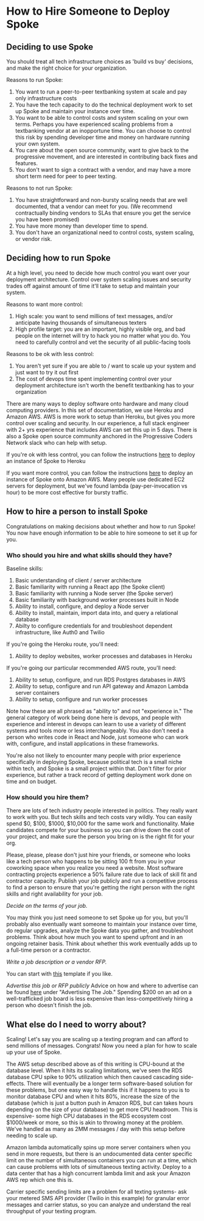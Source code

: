 # How to Hire Someone to Deploy Spoke

## Deciding to use Spoke

You should treat all tech infrastructure choices as 'build vs buy' decisions, and make the right choice for your organization.

Reasons to run Spoke:

1. You want to run a peer-to-peer textbanking system at scale and pay only infrastructure costs
1. You have the tech capacity to do the technical deployment work to set up Spoke and maintain your instance over time.
1. You want to be able to control costs and system scaling on your own terms. Perhaps you have experienced scaling problems from a textbanking vendor at an inopportune time. You can choose to control this risk by spending developer time and money on hardware running your own system.
1. You care about the open source community, want to give back to the progressive movement, and are interested in contributing back fixes and features.
1. You don't want to sign a contract with a vendor, and may have a more short term need for peer to peer texting.

Reasons to not run Spoke:

1. You have straightforward and non-bursty scaling needs that are well documented, that a vendor can meet for you. (We recommend contractually binding vendors to SLAs that ensure you get the service you have been promised)
1. You have more money than developer time to spend.
1. You don't have an organizational need to control costs, system scaling, or vendor risk.

## Deciding how to run Spoke

At a high level, you need to decide how much control you want over your deployment architecture. Control over system scaling issues and security trades off against amount of time it'll take to setup and maintain your system.

Reasons to want more control:

1. High scale: you want to send millions of text messages, and/or anticipate having thousands of simultaneous texters
2. High profile target: you are an important, highly visible org, and bad people on the internet will try to hack you no matter what you do. You need to carefully control and vet the security of all public-facing tools

Reasons to be ok with less control:

1. You aren't yet sure if you are able to / want to scale up your system and just want to try it out first
1. The cost of devops time spent implementing control over your deployment architecture isn't worth the benefit textbanking has to your organization

There are many ways to deploy software onto hardware and many cloud computing providers. In this set of documentation, we use Heroku and Amazon AWS. AWS is more work to setup than Heroku, but gives you more control over scaling and security. In our experience, a full stack engineer with 2+ yrs experience that includes AWS can set this up in 5 days. There is also a Spoke open source community anchored in the Progressive Coders Network slack who can help with setup.

If you're ok with less control, you can follow the instructions [here](https://github.com/MoveOnOrg/Spoke/blob/main/docs/HOWTO_HEROKU_DEPLOY.md) to deploy an instance of Spoke to Heroku

If you want more control, you can follow the instructions [here](https://github.com/MoveOnOrg/Spoke/blob/main/docs/DEPLOYING_AWS_LAMBDA.md) to deploy an instance of Spoke onto Amazon AWS. Many people use dedicated EC2 servers for deployment, but we've found lambda (pay-per-invocation vs hour) to be more cost effective for bursty traffic.

## How to hire a person to install Spoke

Congratulations on making decisions about whether and how to run Spoke! You now have enough information to be able to hire someone to set it up for you.

### Who should you hire and what skills should they have?

Baseline skills:

1. Basic understanding of client / server architecture
1. Basic familiarity with running a React app (the Spoke client)
1. Basic familiarity with running a Node server (the Spoke server)
1. Basic familiarity with background worker processes built in Node
1. Ability to install, configure, and deploy a Node server
1. Ability to install, maintain, import data into, and query a relational database
1. Abilty to configure credentials for and troubleshoot dependent infrastructure, like Auth0 and Twilio

If you're going the Heroku route, you'll need:

1. Ability to deploy websites, worker processes and databases in Heroku

If you're going our particular recommended AWS route, you'll need:

1. Ability to setup, configure, and run RDS Postgres databases in AWS
1. Ability to setup, configure and run API gateway and Amazon Lambda server containers
1. Ability to setup, configure and run worker processes

Note how these are all phrased as "ability to" and not "experience in." The general category of work being done here is devops, and people with experience and interest in devops can learn to use a variety of different systems and tools more or less interchangeably. You also don't need a person who writes code in React and Node, just someone who can work with, configure, and install applications in these frameworks.

You're also not likely to encounter many people with prior experience specifically in deploying Spoke, because political tech is a small niche within tech, and Spoke is a small project within that. Don't filter for prior experience, but rather a track record of getting deployment work done on time and on budget.

### How should you hire them?

There are lots of tech industry people interested in politics. They really want to work with you.
But tech skills and tech costs vary wildly. You can easily spend $0, $100, $1000, $10,000 for the same work and functionality. Make candidates compete for your business so you can drive down the cost of your project, and make sure the person you bring on is the right fit for your org.

Please, please, please don't just hire your friends, or someone who looks like a tech person who happens to be sitting 100 ft from you in your coworking space when you realize you need a website. Most software contracting projects experience a 50% failure rate due to lack of skill fit and contractor capacity. Publish your job publicly and run a competitive process to find a person to ensure that you're getting the right person with the right skills and right availability for your job.

_Decide on the terms of your job._

You may think you just need someone to set Spoke up for you, but you'll probably also eventually want someone to maintain your instance over time, do regular upgrades, analyze the Spoke data you gather, and troubleshoot problems. Think about how much you want to spend upfront and in an ongoing retainer basis. Think about whether this work eventually adds up to a full-time person or a contractor.

_Write a job description or a vendor RFP._

You can start with [this](https://docs.google.com/document/d/1uxFGwzQqzU1y_W-XAb9jEW1VDeIfH2eNUfF6c1pOSRI/edit) template if you like.

_Advertise this job or RFP publicly_
Advice on how and where to advertise can be found [here](https://medium.com/@ann_lewis/how-we-hire-tech-folks-7f36bfec594a) under "Advertising The Job." Spending \$200 on an ad on a well-trafficked job board is less expensive than less-competitively hiring a person who doesn't finish the job.

## What else do I need to worry about?

Scaling! Let's say you are scaling up a texting program and can afford to send millions of messages. Congrats! Now you need a plan for how to scale up your use of Spoke.

The AWS setup described above as of this writing is CPU-bound at the database level. When it hits its scaling limitations, we've seen the RDS database CPU spike to 90% utilization which then caused cascading side-effects. There will eventually be a longer term software-based solution for these problems, but one easy way to handle this if it happens to you is to monitor database CPU and when it hits 80%, increase the size of the database (which is just a button push in Amazon RDS, but can takes hours depending on the size of your database) to get more CPU headroom. This is expensive- some high CPU databases in the RDS ecosystem cost \$1000/week or more, so this is akin to throwing money at the problem. We've handled as many as 2MM messages / day with this setup before needing to scale up.

Amazon lambda automatically spins up more server containers when you send in more requests, but there is an undocumented data center specific limit on the number of simultaneous containers you can run at a time, which can cause problems with lots of simultaneous texting activity. Deploy to a data center that has a high concurrent lambda limit and ask your Amazon AWS rep which one this is.

Carrier specific sending limits are a problem for all texting systems- ask your metered SMS API provider (Twilio in this example) for granular error messages and carrier status, so you can analyze and understand the real throughput of your texting program.
